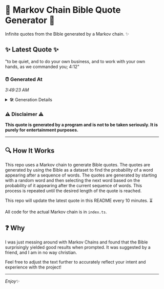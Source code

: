 # 📖 Markov Chain Bible Quote Generator 📖

Infinite quotes from the Bible generated by a Markov chain. ✨

## ✨ Latest Quote ✨
"to be quiet, and to do your own business, and to work with your own hands, as we commanded you; 4:12"

### ⏰ Generated At
*3:49:23 AM*

<details>
    <summary>🛠️ Generation Details</summary>
    <p>
        <strong>🌱 Seed:</strong> to<br>
        <strong>🔄 Iterations:</strong> 20<br>
        <strong>📜 Context History:</strong><br>[ to ]: be<br>[ to, be ]: quiet,<br>[ to, be, quiet, ]: and<br>[ to, be, quiet,, and ]: to<br>[ to, be, quiet,, and, to ]: do<br>[ to, be, quiet,, and, to, do ]: your<br>[ be, quiet,, and, to, do, your ]: own<br>[ quiet,, and, to, do, your, own ]: business,<br>[ and, to, do, your, own, business, ]: and<br>[ to, do, your, own, business,, and ]: to<br>[ do, your, own, business,, and, to ]: work<br>[ your, own, business,, and, to, work ]: with<br>[ own, business,, and, to, work, with ]: your<br>[ business,, and, to, work, with, your ]: own<br>[ and, to, work, with, your, own ]: hands,<br>[ to, work, with, your, own, hands, ]: as<br>[ work, with, your, own, hands,, as ]: we<br>[ with, your, own, hands,, as, we ]: commanded<br>[ your, own, hands,, as, we, commanded ]: you;<br>[ own, hands,, as, we, commanded, you; ]: 4:12<br>
    </p>
</details>

### ⚠️ Disclaimer ⚠️
**This quote is generated by a program and is not to be taken seriously. It is purely for entertainment purposes.**

---

## 🔍 How It Works

This repo uses a Markov chain to generate Bible quotes. The quotes are generated by using the Bible as a dataset to find the probability of a word appearing after a sequence of words. The quotes are generated by starting with a random word and then selecting the next word based on the probability of it appearing after the current sequence of words. This process is repeated until the desired length of the quote is reached.

This repo will update the latest quote in this README every 10 minutes. ⏳

All code for the actual Markov chain is in `index.ts`.

## ❓ Why

I was just messing around with Markov Chains and found that the Bible surprisingly yielded good results when prompted. 
It was suggested by a friend, and I am in no way christian.

Feel free to adjust the text further to accurately reflect your intent and experience with the project!

---

*Enjoy*✨
